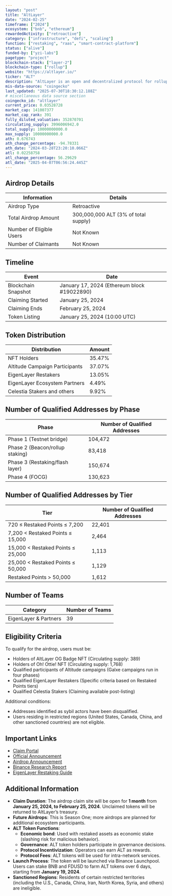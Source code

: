 ```yaml
---
layout: "post"
title: "AltLayer"
date: "2024-02-25"
timeframe: ["2024"]
ecosystem: ["bnb", "ethereum"]
rewardedActivity: ["retroactive"]
category: ["infrastructure", "defi", "scaling"]
function: ["restaking", "raas", "smart-contract-platform"]
status: ["alive"]
funded-by: ["yzi-labs"]
pagetype: "project"
blockchain-stack: ["layer-2"]
blockchain-type: ["rollup"]
website: "https://altlayer.io/"
ticker: "ALT"
description: "AltLayer is an open and decentralized protocol for rollups, integrating EigenLayer’s restaking mechanism to enhance security, decentralization, interoperability, and crypto-economic finality."
mis-data-source: "coingecko"
last_updated: "2025-07-30T18:30:12.188Z"
# miscellaneous data source section
coingecko_id: "altlayer"
current_price: 0.03528728
market_cap: 141007377
market_cap_rank: 391
fully_diluted_valuation: 352870701
circulating_supply: 3996006942.0
total_supply: 10000000000.0
max_supply: 10000000000.0
ath: 0.676743
ath_change_percentage: -94.78331
ath_date: "2024-03-28T23:20:10.066Z"
atl: 0.02258758
atl_change_percentage: 56.29629
atl_date: "2025-04-07T06:56:24.445Z"
---
```


## Airdrop Details

| Information              | Details                              |
| ------------------------ | ------------------------------------ |
| Airdrop Type             | Retroactive                          |
| Total Airdrop Amount     | 300,000,000 ALT (3% of total supply) |
| Number of Eligible Users | Not Known                            |
| Number of Claimants      | Not Known                            |

## Timeline

| Event               | Date                                        |
| ------------------- | ------------------------------------------- |
| Blockchain Snapshot | January 17, 2024 (Ethereum block #19022890) |
| Claiming Started    | January 25, 2024                            |
| Claiming Ends       | February 25, 2024                           |
| Token Listing       | January 25, 2024 (10:00 UTC)                |

## Token Distribution

| Distribution                   | Amount |
| ------------------------------ | ------ |
| NFT Holders                    | 35.47% |
| Altitude Campaign Participants | 37.07% |
| EigenLayer Restakers           | 13.05% |
| EigenLayer Ecosystem Partners  | 4.49%  |
| Celestia Stakers and others    | 9.92%  |

## Number of Qualified Addresses by Phase

| Phase                           | Number of Qualified Addresses |
| ------------------------------- | ----------------------------- |
| Phase 1 (Testnet bridge)        | 104,472                       |
| Phase 2 (Beacon/rollup staking) | 83,418                        |
| Phase 3 (Restaking/flash layer) | 150,674                       |
| Phase 4 (FOCG)                  | 130,623                       |

## Number of Qualified Addresses by Tier

| Tier                              | Number of Qualified Addresses |
| --------------------------------- | ----------------------------- |
| 720 ≤ Restaked Points ≤ 7,200     | 22,401                        |
| 7,200 < Restaked Points ≤ 15,000  | 2,464                         |
| 15,000 < Restaked Points ≤ 25,000 | 1,113                         |
| 25,000 < Restaked Points ≤ 50,000 | 1,129                         |
| Restaked Points > 50,000          | 1,612                         |

## Number of Teams

| Category              | Number of Teams |
| --------------------- | --------------- |
| EigenLayer & Partners | 39              |

## Eligibility Criteria

To qualify for the airdrop, users must be:

- Holders of AltLayer OG Badge NFT (Circulating supply: 389)
- Holders of Oh! Ottie! NFT (Circulating supply: 1,768)
- Qualified participants of Altitude campaigns (Galxe campaigns run in four phases)
- Qualified EigenLayer Restakers (Specific criteria based on Restaked Points tiers)
- Qualified Celestia Stakers (Claiming available post-listing)

Additional conditions:

- Addresses identified as sybil actors have been disqualified.
- Users residing in restricted regions (United States, Canada, China, and other sanctioned countries) are not eligible.

## Important Links

- [Claim Portal](https://airdrop.altlayer.io/)
- [Official Announcement](https://blog.altlayer.io/altlayers-alt-token-launch-f49bf8ac2556)
- [Airdrop Announcement](https://blog.altlayer.io/altlayer-airdrop-season-one-9148f6114c0b)
- [Binance Research Report](https://www.binance.com/en/research/projects/altlayer)
- [EigenLayer Restaking Guide](https://docs.eigenlayer.xyz/restaking-guides/restaking-user-guide/restaked-points)

## Additional Information

- **Claim Duration**: The airdrop claim site will be open for **1 month** from **January 25, 2024, to February 25, 2024**. Unclaimed tokens will be returned to AltLayer’s treasury.
- **Future Airdrops**: This is Season One; more airdrops are planned for additional ecosystem participants.
- **ALT Token Functions**:
  - **Economic bond**: Used with restaked assets as economic stake (slashing risk for malicious behavior).
  - **Governance**: ALT token holders participate in governance decisions.
  - **Protocol Incentivization**: Operators can earn ALT as rewards.
  - **Protocol Fees**: ALT tokens will be used for intra-network services.
- **Launch Process**: The token will be launched via Binance Launchpool. Users can stake BNB and FDUSD to farm ALT tokens over 6 days, starting from **January 19, 2024**.
- **Sanctioned Regions**: Residents of certain restricted territories (including the U.S., Canada, China, Iran, North Korea, Syria, and others) are ineligible.